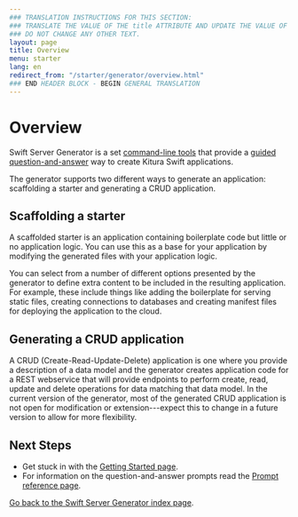 ```yaml
---
### TRANSLATION INSTRUCTIONS FOR THIS SECTION:
### TRANSLATE THE VALUE OF THE title ATTRIBUTE AND UPDATE THE VALUE OF THE lang ATTRIBUTE.
### DO NOT CHANGE ANY OTHER TEXT.
layout: page
title: Overview
menu: starter
lang: en
redirect_from: "/starter/generator/overview.html"
### END HEADER BLOCK - BEGIN GENERAL TRANSLATION
---
```


<div class="titleBlock">
	<h1>Overview</h1>
</div>

Swift Server Generator is a set [command-line tools](command_line_tools.html) that
provide a [guided question-and-answer](prompts.html) way to create Kitura Swift
applications.

The generator supports two different ways to generate an application: scaffolding a starter and
generating a CRUD application.

## Scaffolding a starter
A scaffolded starter is an application containing boilerplate code but little or no application
logic. You can use this as a base for your application by modifying the generated files with
your application logic.

You can select from a number of different options presented by the generator to define extra content to be
included in the resulting application. For example, these include things like adding the boilerplate for
serving static files, creating connections to databases and creating manifest files for deploying the
application to the cloud.

## Generating a CRUD application
A CRUD (Create-Read-Update-Delete) application is one where you provide a description of a data model and the
generator creates application code for a REST webservice that will provide endpoints to perform create, read,
update and delete operations for data matching that data model. In the current version of the generator, most
of the generated CRUD application is not open for modification or extension---expect this to change in a future
version to allow for more flexibility.

## Next Steps
* Get stuck in with the [Getting Started page](getting_started.html).
* For information on the question-and-answer prompts read the [Prompt reference page](prompts.html).

[Go back to the Swift Server Generator index page](../generator.html).
